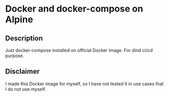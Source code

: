 # Docker and docker-compose on Alpine

## Description
Just docker-compose installed on official Docker image. For dind ci/cd purpose.

## Disclaimer
I made this Docker image for myself, so I have not tested it in use cases that I do not use myself.